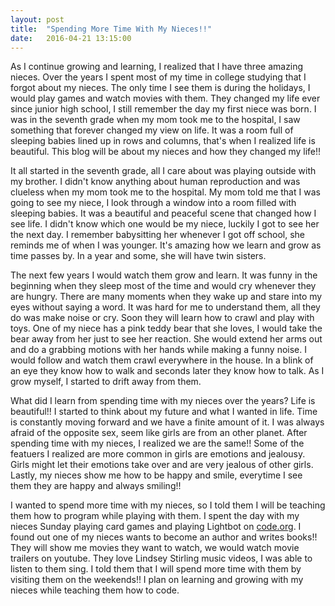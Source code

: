 ```yaml
---
layout: post
title:  "Spending More Time With My Nieces!!"
date:   2016-04-21 13:15:00
---
```


As I continue growing and learning, I realized that I have three amazing nieces. Over the years I spent most of my time in college studying that I forgot about my nieces. The only time I see them is during the holidays, I would play games and watch movies with them. They changed my life ever since junior high school, I still remember the day my first niece was born. I was in the seventh grade when my mom took me to the hospital, I saw something that forever changed my view on life. It was a room full of sleeping babies lined up in rows and columns, that's when I realized life is beautiful. This blog will be about my nieces and how they changed my life!!

It all started in the seventh grade, all I care about was playing outside with my brother. I didn't know anything about human reproduction and was clueless when my mom took me to the hospital. My mom told me that I was going to see my niece, I look through a window into a room filled with sleeping babies. It was a beautiful and peaceful scene that changed how I see life. I didn't know which one would be my niece, luckily I got to see her the next day. I remember babysitting her whenever I got off school, she reminds me of when I was younger. It's amazing how we learn and grow as time passes by. In a year and some, she will have twin sisters.

The next few years I would watch them grow and learn. It was funny in the beginning when they sleep most of the time and would cry whenever they are hungry. There are many moments when they wake up and stare into my eyes without saying a word. It was hard for me to understand them, all they do was make noise or cry. Soon they will learn how to crawl and play with toys. One of my niece has a pink teddy bear that she loves, I would take the bear away from her just to see her reaction. She would extend her arms out and do a grabbing motions with her hands while making a funny noise. I would follow and watch them crawl everywhere in the house. In a blink of an eye they know how to walk and seconds later they know how to talk. As I grow myself, I started to drift away from them.

What did I learn from spending time with my nieces over the years? Life is beautiful!! I started to think about my future and what I wanted in life. Time is constantly moving forward and we have a finite amount of it. I was always afraid of the opposite sex, seem like girls are from an other planet. After spending time with my nieces, I realized we are the same!! Some of the featuers I realized are more common in girls are emotions and jealousy. Girls might let their emotions take over and are very jealous of other girls. Lastly, my nieces show me how to be happy and smile, everytime I see them they are happy and always smiling!!

I wanted to spend more time with my nieces, so I told them I will be teaching them how to program while playing with them. I spent the day with my nieces Sunday playing card games and playing Lightbot on <a href="https://code.org/learn" target="_blank">code.org</a>. I found out one of my nieces wants to become an author and writes books!! They will show me movies they want to watch, we would watch movie trailers on youtube. They love Lindsey Stirling music videos, I was able to listen to them sing. I told them that I will spend more time with them by visiting them on the weekends!! I plan on learning and growing with my nieces while teaching them how to code.